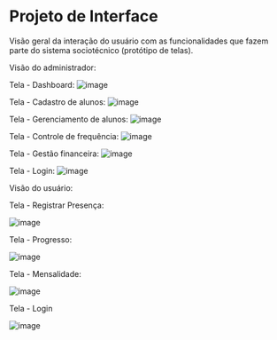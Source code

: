 
# Projeto de Interface

Visão geral da interação do usuário com as funcionalidades que fazem parte do sistema sociotécnico (protótipo de telas).

Visão do administrador:

Tela - Dashboard:
![image](https://github.com/user-attachments/assets/04523da0-fd52-4df2-81a6-132be910c145)

Tela - Cadastro de alunos:
![image](https://github.com/user-attachments/assets/acaed660-b1ec-4feb-b62c-b0ff4f666347)

Tela - Gerenciamento de alunos:
![image](https://github.com/user-attachments/assets/d6382b38-f963-419c-b546-d73af97f817c)

Tela - Controle de frequência:
![image](https://github.com/user-attachments/assets/e48651ce-60f5-4121-a4a1-20a42e56de00)

Tela - Gestão financeira:
![image](https://github.com/user-attachments/assets/0ab48078-5c43-4d12-865b-8ca665370902)

Tela - Login:
![image](https://github.com/user-attachments/assets/3c63441e-d65e-483b-9943-8f509dba32c8)


Visão do usuário:

Tela - Registrar Presença:

![image](https://github.com/user-attachments/assets/f451f4d2-e1b3-4057-8a45-5ed8ee67d3c1)

Tela - Progresso:

![image](https://github.com/user-attachments/assets/430418d0-beb6-4f82-bdb9-684ed280c476)

Tela - Mensalidade:

![image](https://github.com/user-attachments/assets/8fa7f89b-0c26-4cf0-8ce6-4b7f3491441e)

Tela - Login

![image](https://github.com/user-attachments/assets/3c63441e-d65e-483b-9943-8f509dba32c8)





